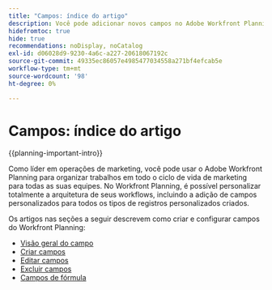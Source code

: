 ```yaml
---
title: "Campos: índice do artigo"
description: Você pode adicionar novos campos no Adobe Workfront Planning que reflitam o ciclo de vida de sua organização. Os campos são atributos de tipos de registro.
hidefromtoc: true
hide: true
recommendations: noDisplay, noCatalog
exl-id: d06028d9-9230-4a6c-a227-20618067192c
source-git-commit: 49335ec86057e4985477034558a271bf4efcab5e
workflow-type: tm+mt
source-wordcount: '98'
ht-degree: 0%

---
```


# Campos: índice do artigo

<!--
title: Adobe Maestro fields
description:You can add new fields in Adobe Maestro that reflect your organization's lifecycle. Fields are attributes of record types. 
hidefromtoc: yes
author: Alina
feature: Work Management (***************WE NEED A NEW ONE HERE***********)
role: User, Admin
hide: yes
-->

<!--update the metadata with real information when making this available in TOC and in the left nav-->

{{planning-important-intro}}

Como líder em operações de marketing, você pode usar o Adobe Workfront Planning para organizar trabalhos em todo o ciclo de vida de marketing para todas as suas equipes. No Workfront Planning, é possível personalizar totalmente a arquitetura de seus workflows, incluindo a adição de campos personalizados para todos os tipos de registros personalizados criados.

Os artigos nas seções a seguir descrevem como criar e configurar campos do Workfront Planning:

* [Visão geral do campo](../fields/fields-overview.md)
* [Criar campos](../fields/create-fields.md)
* [Editar campos](../fields/edit-fields.md)
* [Excluir campos](../fields/delete-fields.md)
* [Campos de fórmula](../fields/formula-fields.md)
